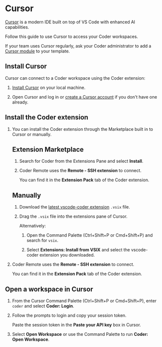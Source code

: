 # Cursor

[Cursor](https://cursor.sh/) is a modern IDE built on top of VS Code with enhanced AI capabilities.

Follow this guide to use Cursor to access your Coder workspaces.

If your team uses Cursor regularly, ask your Coder administrator to add a [Cursor module](https://registry.coder.com/modules/coder/cursor) to your template.

## Install Cursor

Cursor can connect to a Coder workspace using the Coder extension:

1. [Install Cursor](https://docs.cursor.com/get-started/installation) on your local machine.

1. Open Cursor and log in or [create a Cursor account](https://authenticator.cursor.sh/sign-up)
   if you don't have one already.

## Install the Coder extension

1. You can install the Coder extension through the Marketplace built in to Cursor or manually.

   <div class="tabs">

   ## Extension Marketplace

   1. Search for Coder from the Extensions Pane and select **Install**.

   1. Coder Remote uses the **Remote - SSH extension** to connect.

      You can find it in the **Extension Pack** tab of the Coder extension.

   ## Manually

   1. Download the [latest vscode-coder extension](https://github.com/coder/vscode-coder/releases/latest) `.vsix` file.

   1. Drag the `.vsix` file into the extensions pane of Cursor.

      Alternatively:

      1. Open the Command Palette
   (<kdb>Ctrl</kdb>+<kdb>Shift</kdb>+<kdb>P</kdb> or <kdb>Cmd</kdb>+<kdb>Shift</kdb>+<kdb>P</kdb>)
   and search for `vsix`.

      1. Select **Extensions: Install from VSIX** and select the vscode-coder extension you downloaded.

   </div>

1. Coder Remote uses the **Remote - SSH extension** to connect.

   You can find it in the **Extension Pack** tab of the Coder extension.

## Open a workspace in Cursor

1. From the Cursor Command Palette
(<kdb>Ctrl</kdb>+<kdb>Shift</kdb>+<kdb>P</kdb> or <kdb>Cmd</kdb>+<kdb>Shift</kdb>+<kdb>P</kdb>),
enter `coder` and select **Coder: Login**.

1. Follow the prompts to login and copy your session token.

   Paste the session token in the **Paste your API key** box in Cursor.

1. Select **Open Workspace** or use the Command Palette to run **Coder: Open Workspace**.
